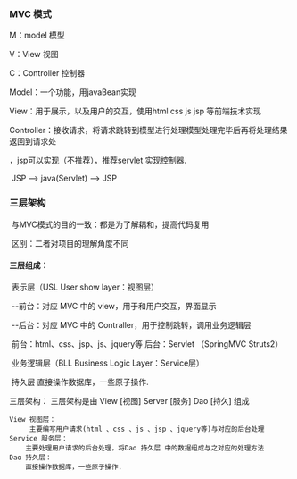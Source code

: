 ### MVC 模式

M：model 模型

V：View 视图

C：Controller 控制器



Model：一个功能，用javaBean实现

View：用于展示，以及用户的交互，使用html css js jsp 等前端技术实现

Controller：接收请求，将请求跳转到模型进行处理模型处理完毕后再将处理结果返回到请求处

，jsp可以实现（不推荐），推荐servlet 实现控制器.

​	JSP --> java(Servlet) --> JSP







### 三层架构

​	与MVC模式的目的一致：都是为了解耦和，提高代码复用

​	区别：二者对项目的理解角度不同

#### 三层组成：

​	表示层（USL User show layer：视图层）

​		--前台：对应 MVC 中的 view，用于和用户交互，界面显示

​		--后台：对应 MVC 中的 Contraller，用于控制跳转，调用业务逻辑层

​	前台：html、css、jsp、js、jquery等 后台：Servlet （SpringMVC Struts2）

​	业务逻辑层（BLL Business Logic Layer：Service层）

​	持久层	直接操作数据库，一些原子操作.

三层架构：
	三层架构是由 View [视图]  Server [服务]  Dao [持久] 组成
	

	View 视图层：
		 主要编写用户请求(html 、css 、js 、jsp 、jquery等)与对应的后台处理
	Service 服务层：
		主要处理用户请求的后台处理，将Dao 持久层 中的数据组成与之对应的处理方法
	Dao 持久层：
		直接操作数据库，一些原子操作.